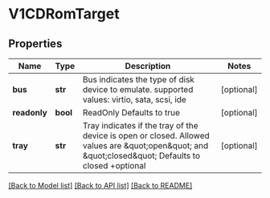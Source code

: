 # V1CDRomTarget

## Properties
Name | Type | Description | Notes
------------ | ------------- | ------------- | -------------
**bus** | **str** | Bus indicates the type of disk device to emulate. supported values: virtio, sata, scsi, ide | [optional] 
**readonly** | **bool** | ReadOnly Defaults to true | [optional] 
**tray** | **str** | Tray indicates if the tray of the device is open or closed. Allowed values are \&quot;open\&quot; and \&quot;closed\&quot; Defaults to closed +optional | [optional] 

[[Back to Model list]](../README.md#documentation-for-models) [[Back to API list]](../README.md#documentation-for-api-endpoints) [[Back to README]](../README.md)


